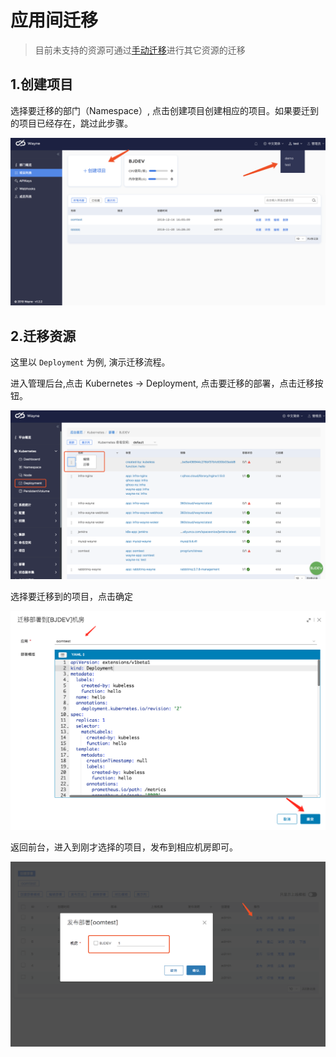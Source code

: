 # 应用间迁移

> 目前未支持的资源可通过[手动迁移](tion.md)进行其它资源的迁移

## 1.创建项目

选择要迁移的部门（Namespace）, 点击创建项目创建相应的项目。如果要迁到的项目已经存在，跳过此步骤。

![](../images/portal-migration.png?classes=border,shadow)

## 2.迁移资源

这里以 `Deployment` 为例, 演示迁移流程。

进入管理后台,点击 Kubernetes -> Deployment, 点击要迁移的部署，点击迁移按钮。

![](../images/portal-migration-deployment-auto.png?classes=border,shadow)

选择要迁移到的项目，点击确定

![](../images/portal-migration-deployment-deploy-auto.png?classes=border,shadow)

返回前台，进入到刚才选择的项目，发布到相应机房即可。

![](../images/portal-migration-deployment-deploy.png?classes=border,shadow)

